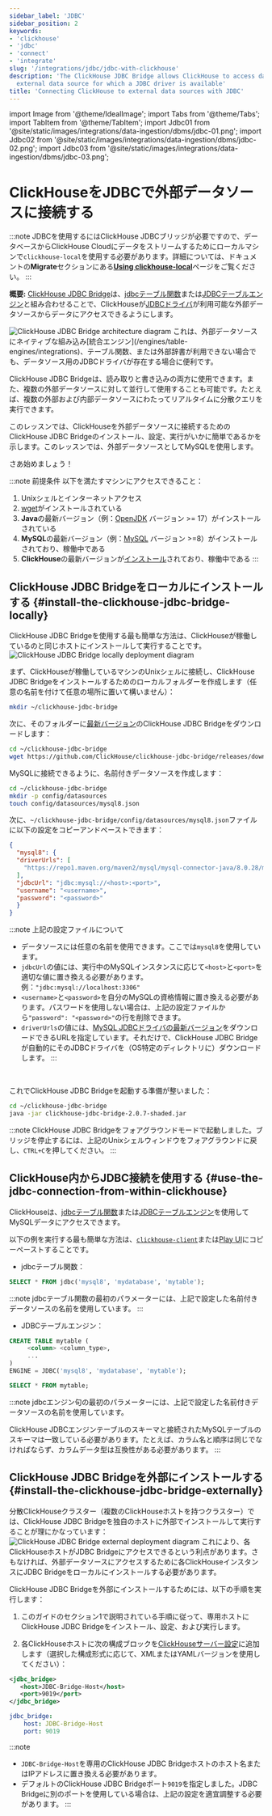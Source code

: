 ```yaml
---
sidebar_label: 'JDBC'
sidebar_position: 2
keywords:
- 'clickhouse'
- 'jdbc'
- 'connect'
- 'integrate'
slug: '/integrations/jdbc/jdbc-with-clickhouse'
description: 'The ClickHouse JDBC Bridge allows ClickHouse to access data from any
  external data source for which a JDBC driver is available'
title: 'Connecting ClickHouse to external data sources with JDBC'
---
```


import Image from '@theme/IdealImage';
import Tabs from '@theme/Tabs';
import TabItem from '@theme/TabItem';
import Jdbc01 from '@site/static/images/integrations/data-ingestion/dbms/jdbc-01.png';
import Jdbc02 from '@site/static/images/integrations/data-ingestion/dbms/jdbc-02.png';
import Jdbc03 from '@site/static/images/integrations/data-ingestion/dbms/jdbc-03.png';


# ClickHouseをJDBCで外部データソースに接続する

:::note
JDBCを使用するにはClickHouse JDBCブリッジが必要ですので、データベースからClickHouse Cloudにデータをストリームするためにローカルマシンで`clickhouse-local`を使用する必要があります。詳細については、ドキュメントの**Migrate**セクションにある[**Using clickhouse-local**](/integrations/migration/clickhouse-local-etl.md#example-2-migrating-from-mysql-to-clickhouse-cloud-with-the-jdbc-bridge)ページをご覧ください。
:::

**概要:** <a href="https://github.com/ClickHouse/clickhouse-jdbc-bridge" target="_blank">ClickHouse JDBC Bridge</a>は、[jdbcテーブル関数](/sql-reference/table-functions/jdbc.md)または[JDBCテーブルエンジン](/engines/table-engines/integrations/jdbc.md)と組み合わせることで、ClickHouseが<a href="https://en.wikipedia.org/wiki/JDBC_driver" target="_blank">JDBCドライバ</a>が利用可能な外部データソースからデータにアクセスできるようにします。

<Image img={Jdbc01} size="lg" alt="ClickHouse JDBC Bridge architecture diagram" background='white'/>
これは、外部データソースにネイティブな組み込み[統合エンジン](/engines/table-engines/integrations)、テーブル関数、または外部辞書が利用できない場合でも、データソース用のJDBCドライバが存在する場合に便利です。

ClickHouse JDBC Bridgeは、読み取りと書き込みの両方に使用できます。また、複数の外部データソースに対して並行して使用することも可能です。たとえば、複数の外部および内部データソースにわたってリアルタイムに分散クエリを実行できます。

このレッスンでは、ClickHouseを外部データソースに接続するためのClickHouse JDBC Bridgeのインストール、設定、実行がいかに簡単であるかを示します。このレッスンでは、外部データソースとしてMySQLを使用します。

さあ始めましょう！

:::note 前提条件
以下を満たすマシンにアクセスできること：
1. Unixシェルとインターネットアクセス
2. <a href="https://www.gnu.org/software/wget/" target="_blank">wget</a>がインストールされている
3. **Java**の最新バージョン（例：<a href="https://openjdk.java.net" target="_blank">OpenJDK</a> バージョン >= 17）がインストールされている
4. **MySQL**の最新バージョン（例：<a href="https://www.mysql.com" target="_blank">MySQL</a> バージョン >=8）がインストールされており、稼働中である
5. **ClickHouse**の最新バージョンが[インストール](/getting-started/install/install.mdx)されており、稼働中である
:::

## ClickHouse JDBC Bridgeをローカルにインストールする {#install-the-clickhouse-jdbc-bridge-locally}

ClickHouse JDBC Bridgeを使用する最も簡単な方法は、ClickHouseが稼働しているのと同じホストにインストールして実行することです。<Image img={Jdbc02} size="lg" alt="ClickHouse JDBC Bridge locally deployment diagram" background='white'/>

まず、ClickHouseが稼働しているマシンのUnixシェルに接続し、ClickHouse JDBC Bridgeをインストールするためのローカルフォルダーを作成します（任意の名前を付けて任意の場所に置いて構いません）：
```bash
mkdir ~/clickhouse-jdbc-bridge
```

次に、そのフォルダーに<a href="https://github.com/ClickHouse/clickhouse-jdbc-bridge/releases/" target="_blank">最新バージョン</a>のClickHouse JDBC Bridgeをダウンロードします：

```bash
cd ~/clickhouse-jdbc-bridge
wget https://github.com/ClickHouse/clickhouse-jdbc-bridge/releases/download/v2.0.7/clickhouse-jdbc-bridge-2.0.7-shaded.jar
```

MySQLに接続できるように、名前付きデータソースを作成します：

 ```bash
 cd ~/clickhouse-jdbc-bridge
 mkdir -p config/datasources
 touch config/datasources/mysql8.json
 ```

次に、`~/clickhouse-jdbc-bridge/config/datasources/mysql8.json`ファイルに以下の設定をコピーアンドペーストできます：

 ```json
 {
   "mysql8": {
   "driverUrls": [
     "https://repo1.maven.org/maven2/mysql/mysql-connector-java/8.0.28/mysql-connector-java-8.0.28.jar"
   ],
   "jdbcUrl": "jdbc:mysql://<host>:<port>",
   "username": "<username>",
   "password": "<password>"
   }
 }
 ```

:::note
上記の設定ファイルについて
- データソースには任意の名前を使用できます。ここでは`mysql8`を使用しています。
- `jdbcUrl`の値には、実行中のMySQLインスタンスに応じて`<host>`と`<port>`を適切な値に置き換える必要があります。例：`"jdbc:mysql://localhost:3306"`
- `<username>`と`<password>`を自分のMySQLの資格情報に置き換える必要があります。パスワードを使用しない場合は、上記の設定ファイルから`"password": "<password>"`の行を削除できます。
- `driverUrls`の値には、<a href="https://repo1.maven.org/maven2/mysql/mysql-connector-java/" target="_blank">MySQL JDBCドライバの最新バージョン</a>をダウンロードできるURLを指定しています。それだけで、ClickHouse JDBC Bridgeが自動的にそのJDBCドライバを（OS特定のディレクトリに）ダウンロードします。
:::

<br/>

これでClickHouse JDBC Bridgeを起動する準備が整いました：
 ```bash
 cd ~/clickhouse-jdbc-bridge
 java -jar clickhouse-jdbc-bridge-2.0.7-shaded.jar
 ```
:::note
ClickHouse JDBC Bridgeをフォアグラウンドモードで起動しました。ブリッジを停止するには、上記のUnixシェルウィンドウをフォアグラウンドに戻し、`CTRL+C`を押してください。
:::


## ClickHouse内からJDBC接続を使用する {#use-the-jdbc-connection-from-within-clickhouse}

ClickHouseは、[jdbcテーブル関数](/sql-reference/table-functions/jdbc.md)または[JDBCテーブルエンジン](/engines/table-engines/integrations/jdbc.md)を使用してMySQLデータにアクセスできます。

以下の例を実行する最も簡単な方法は、[`clickhouse-client`](/interfaces/cli.md)または[Play UI](/interfaces/http.md)にコピーペーストすることです。

- jdbcテーブル関数：

 ```sql
 SELECT * FROM jdbc('mysql8', 'mydatabase', 'mytable');
 ```
:::note
jdbcテーブル関数の最初のパラメーターには、上記で設定した名前付きデータソースの名前を使用しています。
:::



- JDBCテーブルエンジン：
 ```sql
 CREATE TABLE mytable (
      <column> <column_type>,
      ...
 )
 ENGINE = JDBC('mysql8', 'mydatabase', 'mytable');

 SELECT * FROM mytable;
 ```
:::note
jdbcエンジン句の最初のパラメーターには、上記で設定した名前付きデータソースの名前を使用しています。

ClickHouse JDBCエンジンテーブルのスキーマと接続されたMySQLテーブルのスキーマは一致している必要があります。たとえば、カラム名と順序は同じでなければならず、カラムデータ型は互換性がある必要があります。
:::


## ClickHouse JDBC Bridgeを外部にインストールする {#install-the-clickhouse-jdbc-bridge-externally}

分散ClickHouseクラスター（複数のClickHouseホストを持つクラスター）では、ClickHouse JDBC Bridgeを独自のホストに外部でインストールして実行することが理にかなっています：
<Image img={Jdbc03} size="lg" alt="ClickHouse JDBC Bridge external deployment diagram" background='white'/>
これにより、各ClickHouseホストがJDBC Bridgeにアクセスできるという利点があります。さもなければ、外部データソースにアクセスするために各ClickHouseインスタンスにJDBC Bridgeをローカルにインストールする必要があります。

ClickHouse JDBC Bridgeを外部にインストールするためには、以下の手順を実行します：

1. このガイドのセクション1で説明されている手順に従って、専用ホストにClickHouse JDBC Bridgeをインストール、設定、および実行します。

2. 各ClickHouseホストに次の構成ブロックを<a href="https://clickhouse.com/docs/operations/configuration-files/#configuration_files" target="_blank">ClickHouseサーバー設定</a>に追加します（選択した構成形式に応じて、XMLまたはYAMLバージョンを使用してください）：

<Tabs>
<TabItem value="xml" label="XML">

```xml
<jdbc_bridge>
   <host>JDBC-Bridge-Host</host>
   <port>9019</port>
</jdbc_bridge>
```

</TabItem>
<TabItem value="yaml" label="YAML">

```yaml
jdbc_bridge:
    host: JDBC-Bridge-Host
    port: 9019
```

</TabItem>
</Tabs>

:::note
   - `JDBC-Bridge-Host`を専用のClickHouse JDBC Bridgeホストのホスト名またはIPアドレスに置き換える必要があります。
   - デフォルトのClickHouse JDBC Bridgeポート`9019`を指定しました。JDBC Bridgeに別のポートを使用している場合は、上記の設定を適宜調整する必要があります。
:::


